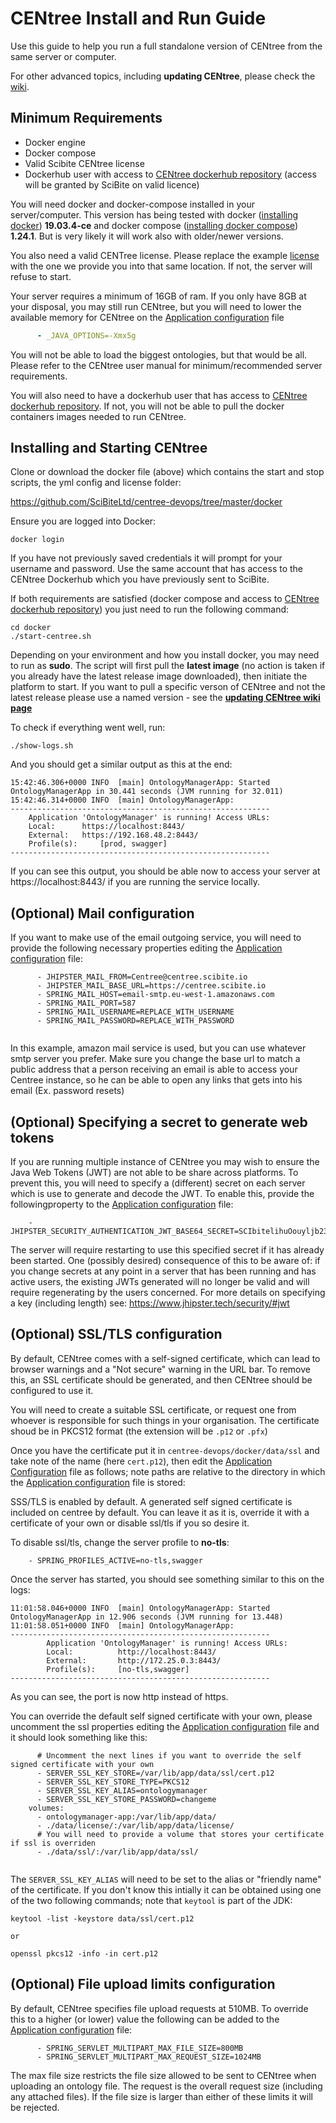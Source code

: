 # CENtree Install and Run Guide
Use this guide to help you run a full standalone version of CENtree from the same server or computer.

For other advanced topics, including **updating CENtree**, please check the [wiki](https://github.com/SciBiteLtd/centree-devops/wiki).

## Minimum Requirements

* Docker engine
* Docker compose
* Valid Scibite CENtree license
* Dockerhub user with access to [CENtree dockerhub repository] (access will be granted by SciBite on valid licence)

You will need docker and docker-compose installed in your server/computer. This version has being
tested with docker ([installing docker]) **19.03.4-ce** 
and docker compose ([installing docker compose]) **1.24.1**. But is very likely it will work 
also with older/newer versions.

You also need a valid CENTree license. Please replace the example [license](docker/data/license/centree_licence.xml.sample)
with the one we provide you into that same location. If not, the server will refuse to start.

Your server requires a minimum of 16GB of ram. If you only have 8GB at your disposal, you may
still run CENtree, but you will need to lower the available memory for CENtree on the 
[Application configuration] file

```yaml
      - _JAVA_OPTIONS=-Xmx5g
```

You will not be able to load the biggest ontologies, but that would be all. Please refer to the CENtree user manual for minimum/recommended server requirements.

You will also need to have a dockerhub user that has access to 
[CENtree dockerhub repository]. If not, you will not be able to pull the docker containers 
images needed to run CENtree.

## Installing and Starting CENtree

Clone or download the docker file (above) which contains the start and stop scripts, the yml config and license folder:

https://github.com/SciBiteLtd/centree-devops/tree/master/docker



Ensure you are logged into Docker:

```
docker login
```

If you have not previously saved credentials it will prompt for your username and password. Use the same account that has access to the CENtree Dockerhub which you have previously sent to SciBite.

If both requirements are satisfied (docker compose and access to 
[CENtree dockerhub repository]) you just need to run the following command: 

```
cd docker
./start-centree.sh
```

Depending on your environment and how you install docker, you may need to run as **sudo**. The script will first pull the **latest image** (no action is taken if you already have the latest release image downloaded), then initiate the platform to start. If you want to pull a specific verson of CENtree and not the latest release please use a named version - see the **[updating CENtree wiki page](https://github.com/SciBiteLtd/centree-devops/wiki/Updating-CENtree)** 

To check if everything went well, run:

```
./show-logs.sh
```

And you should get a similar output as this at the end:

```
15:42:46.306+0000 INFO  [main] OntologyManagerApp: Started OntologyManagerApp in 30.441 seconds (JVM running for 32.011)
15:42:46.314+0000 INFO  [main] OntologyManagerApp: 
----------------------------------------------------------
	Application 'OntologyManager' is running! Access URLs:
	Local: 		https://localhost:8443/
	External: 	https://192.168.48.2:8443/
	Profile(s): 	[prod, swagger]
----------------------------------------------------------

```

If you can see this output, you should be able now to access your server at https://localhost:8443/ 
if you are running the service locally.

## (Optional) Mail configuration
If you want to make use of the email outgoing service, you will need to provide the following necessary properties editing
the [Application configuration] file:

```
      - JHIPSTER_MAIL_FROM=Centree@centree.scibite.io 
      - JHIPSTER_MAIL_BASE_URL=https://centree.scibite.io
      - SPRING_MAIL_HOST=email-smtp.eu-west-1.amazonaws.com
      - SPRING_MAIL_PORT=587
      - SPRING_MAIL_USERNAME=REPLACE_WITH_USERNAME
      - SPRING_MAIL_PASSWORD=REPLACE_WITH_PASSWORD
      
```
In this example, amazon mail service is used, but you can use whatever smtp server you prefer.
Make sure you change the base url to match a public address that a person receiving an email is able to access your Centree
instance, so he can be able to open any links that gets into his email (Ex. password resets)

## (Optional) Specifying a secret to generate web tokens

If you are running multiple instance of CENtree you may wish to ensure the Java Web Tokens (JWT) are not able to be share across platforms. To prevent this, you will need to specify a (different) secret on each server which is use to generate and decode the JWT. To enable this, provide the followingproperty to the [Application configuration] file:

```
 	- JHIPSTER_SECURITY_AUTHENTICATION_JWT_BASE64_SECRET=SCIbitelihuOouyljb23eljbljwbhf98hiluLJBHoIUH9RzoGog8YG82630J04ldIjeH

```
The server will require restarting to use this specified secret if it has already been started. One (possibly desired) consequence of this to be aware of: if you change secrets at any point in a server that has been running and has active users, the existing JWTs generated will no longer be valid and will require regenerating by the users concerned. For more details on specifying a key (including length) see: https://www.jhipster.tech/security/#jwt


## (Optional) SSL/TLS configuration

By default, CENtree comes with a self-signed certificate, which can lead to browser warnings and a "Not secure" warning in the URL bar. To remove this, an SSL certificate should be generated, and then CENtree should be configured to use it.

You will need to create a suitable SSL certificate, or request one from whoever is responsible for such things in your organisation. The certificate shoud be in PKCS12 format (the extension will be `.p12` or `.pfx`) 

Once you have the certificate put it in `centree-devops/docker/data/ssl` and take note of the name (here `cert.p12`), then edit the [Application Configuration] file as follows; note paths are relative to the directory in which the [Application configuration] file is stored:

SSS/TLS is enabled by default. A generated self signed certificate is included on centree by default. You can leave it as it is, override it with a certificate of your own or disable ssl/tls if you so desire it.

To disable ssl/tls, change the server profile to **no-tls**:

```
    - SPRING_PROFILES_ACTIVE=no-tls,swagger
```

Once the server has started, you should see something similar to this on the logs:

```
11:01:58.046+0000 INFO  [main] OntologyManagerApp: Started OntologyManagerApp in 12.906 seconds (JVM running for 13.448)
11:01:58.051+0000 INFO  [main] OntologyManagerApp: 
----------------------------------------------------------
        Application 'OntologyManager' is running! Access URLs:
        Local:          http://localhost:8443/
        External:       http://172.25.0.3:8443/
        Profile(s):     [no-tls,swagger]
----------------------------------------------------------

```
As you can see, the port is now http instead of https.

You can override the default self signed certificate with your own, please uncomment the ssl properties editing
the [Application configuration] file and it should look something like this:

```
      # Uncomment the next lines if you want to override the self signed certificate with your own
      - SERVER_SSL_KEY_STORE=/var/lib/app/data/ssl/cert.p12
      - SERVER_SSL_KEY_STORE_TYPE=PKCS12
      - SERVER_SSL_KEY_ALIAS=ontologymanager
      - SERVER_SSL_KEY_STORE_PASSWORD=changeme
    volumes:
      - ontologymanager-app:/var/lib/app/data/
      - ./data/license/:/var/lib/app/data/license/
      # You will need to provide a volume that stores your certificate if ssl is overriden
      - ./data/ssl/:/var/lib/app/data/ssl/
      
```

The `SERVER_SSL_KEY_ALIAS` will need to be set to the alias or "friendly name" of the certificate. If you don't know this intially it can be obtained using one of the two following commands; note that `keytool` is part of the JDK:

```
keytool -list -keystore data/ssl/cert.p12 

or 

openssl pkcs12 -info -in cert.p12
```

## (Optional) File upload limits configuration

By default, CENtree specifies file upload requests at 510MB. To override this to a higher (or lower) value the following can be added to the  [Application configuration] file:

```
      - SPRING_SERVLET_MULTIPART_MAX_FILE_SIZE=800MB
      - SPRING_SERVLET_MULTIPART_MAX_REQUEST_SIZE=1024MB
```

The max file size restricts the file size allowed to be sent to CENtree when uploading an ontology file. The request is the overall request size (including any attached files). If the file size is larger than either of these limits it will be rejected. 

[installing docker]: https://docs.docker.com/install/
[installing docker compose]: https://docs.docker.com/compose/install/
[CENtree dockerhub repository]: https://hub.docker.com/repository/docker/scibite/omp
[Application configuration]: docker/app.yml
